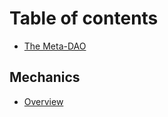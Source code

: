 # Table of contents

* [The Meta-DAO](README.md)

## Mechanics

* [Overview](mechanics/overview.md)

